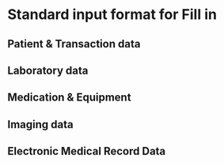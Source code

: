 # Standard input format for Fill in


## Patient &amp; Transaction data


## Laboratory data


## Medication &amp; Equipment


## Imaging data


## Electronic Medical Record Data
